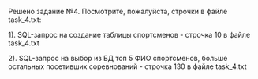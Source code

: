 Решено задание №4. Посмотрите, пожалуйста, строчки в файле task_4.txt:

1). SQL-запрос на создание таблицы спортсменов - строчка 10 в файле task_4.txt

2). SQL-запрос на выбор из БД топ 5 ФИО спортсменов, больше остальных посетивших соревнований - строчка 130 в файле task_4.txt

